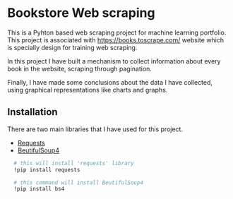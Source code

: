 # Bookstore Web scraping

This is a Pyhton based web scraping project for machine learning portfolio. This project is associated with https://books.toscrape.com/ website which is specially design for training web scraping.

In this project I have built a mechanism to collect information about every book in the website, scraping through pagination.

Finally, I have made some conclusions about the data I have collected, using graphical representations like charts and graphs.


## Installation

There are two main libraries that I have used for this project.
- [Requests](https://requests.readthedocs.io/en/latest/)
- [BeutifulSoup4](https://beautiful-soup-4.readthedocs.io/en/latest) 

```bash
  # this will install 'requests' library
  !pip install requests

  # this command will install BeutifulSoup4
  !pip install bs4
```
